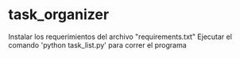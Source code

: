 # task_organizer
Instalar los requerimientos del archivo "requirements.txt"
Ejecutar el comando 'python task_list.py' para correr el programa
